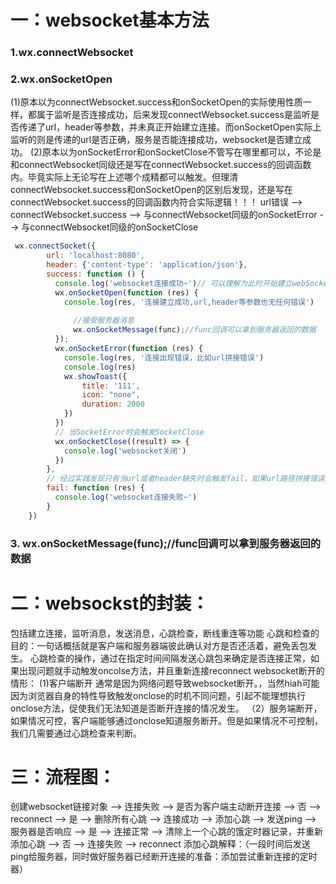 # 一：websocket基本方法
### 1.wx.connectWebsocket
### 2.wx.onSocketOpen
(1)原本以为connectWebsocket.success和onSocketOpen的实际使用性质一样，都属于监听是否连接成功，后来发现connectWebsocket.success是监听是否传递了url，header等参数，并未真正开始建立连接。而onSocketOpen实际上监听的则是传递的url是否正确，服务是否能连接成功，websocket是否建立成功。
(2)原本以为onSocketError和onSocketClose不管写在哪里都可以，不论是和connectWebsocket同级还是写在connectWebsocket.success的回调函数内。毕竟实际上无论写在上述哪个成精都可以触发。但理清connectWebsocket.success和onSocketOpen的区别后发现，还是写在connectWebsocket.success的回调函数内符合实际逻辑！！！
url错误  --> connectWebsocket.success --> 与connectWebsocket同级的onSocketError  --> 与connectWebsocket同级的onSocketClose
```js
 wx.connectSocket({
        url: 'localhost:8080',
        header: {'content-type': 'application/json'},
        success: function () {
          console.log('websocket连接成功~')// 可以理解为此时开始建立webSocket连接，但未开始检验url和header参数的正确性！！
          wx.onSocketOpen(function (res) {
            console.log(res, '连接建立成功,url,header等参数也无任何错误')
      
              //接受服务器消息
              wx.onSocketMessage(func);//func回调可以拿到服务器返回的数据
          });
          wx.onSocketError(function (res) {
            console.log(res, '连接出现错误，比如url拼接错误')
            console.log(res)
            wx.showToast({
                title: '111',
                icon: "none",
                duration: 2000
            })
          })
          // 当SocketError时会触发SocketClose
          wx.onSocketClose((result) => {
            console.log('websocket关闭')
          })
        },
        // 经过实践发现只有当url或者header缺失时会触发fail，如果url路径拼接错误并不会触发fail
        fail: function (res) {
          console.log('websocket连接失败~')
        }
    })
```
### 3. wx.onSocketMessage(func);//func回调可以拿到服务器返回的数据
# 二：websockst的封装：
包括建立连接，监听消息，发送消息，心跳检查，断线重连等功能
心跳和检查的目的：一句话概括就是客户端和服务器端彼此确认对方是否还活着，避免丢包发生。
心跳检查的操作，通过在指定时间间隔发送心跳包来确定是否连接正常，如果出现问题就手动触发oncolse方法，并且重新连接reconnect
websocket断开的情形：
(1)客户端断开
通常是因为网络问题导致websocket断开。，当然hiah可能因为浏览器自身的特性导致触发onclose的时机不同问题，引起不能理想执行onclose方法，促使我们无法知道是否断开连接的情况发生。
（2）服务端断开，如果情况可控，客户端能够通过onclose知道服务断开。但是如果情况不可控制，我们几需要通过心跳检查来判断。

# 三：流程图：
创建websocket链接对象 --> 连接失败 -->  是否为客户端主动断开连接   -->  否 -->  reconnect
                                                                   -->  是 -->  删除所有心跳
                      --> 连接成功 -->  添加心跳  -->  发送ping -->  服务器是否响应  -->  是 -->   连接正常  -->  清除上一个心跳的饿定时器记录，并重新添加心跳
                                                                                     -->  否 -->   连接失败  -->  reconnect
添加心跳解释：（一段时间后发送ping给服务器，同时做好服务器已经断开连接的准备：添加尝试重新连接的定时器）